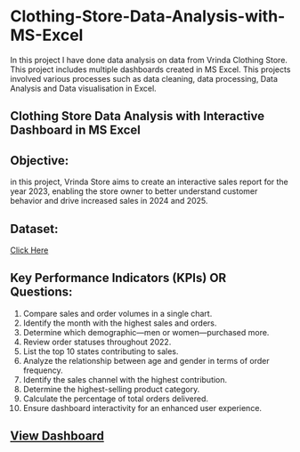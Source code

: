 # Clothing-Store-Data-Analysis-with-MS-Excel
In this project I have done data analysis on data from Vrinda Clothing Store. This project includes multiple dashboards created in MS Excel. This projects involved various processes such as data cleaning, data processing, Data Analysis and Data visualisation in Excel.

## Clothing Store Data Analysis with Interactive Dashboard in MS Excel

## Objective:
in this project, Vrinda Store aims to create an interactive sales report for the year 2023, enabling the store owner to better understand customer behavior and drive increased sales in 2024 and 2025.

## Dataset:
<a href="https://github.com/swapniltayde09/Clothing-Store-Data-Analysis-with-MS-Excel/blob/main/Vrinda-Store-Data-Analysis-2023-Final.xlsx">Click Here<a/> 

## Key Performance Indicators (KPIs) OR Questions:
1. Compare sales and order volumes in a single chart.
2. Identify the month with the highest sales and orders.
3. Determine which demographic—men or women—purchased more.
4. Review order statuses throughout 2022.
5. List the top 10 states contributing to sales.
6. Analyze the relationship between age and gender in terms of order frequency.
7. Identify the sales channel with the highest contribution.
8. Determine the highest-selling product category.
9. Calculate the percentage of total orders delivered.
10. Ensure dashboard interactivity for an enhanced user experience.

## <a href="https://github.com/swapniltayde09/Clothing-Store-Data-Analysis-with-MS-Excel/blob/main/Vrinda-Store-Annual-Report-2023-Dashboard.png">View Dashboard<a/> 


